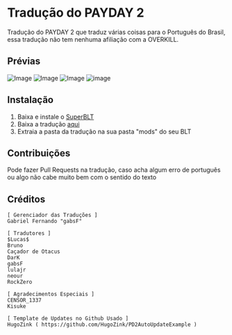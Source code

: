 # Tradução do PAYDAY 2
Tradução do PAYDAY 2 que traduz várias coisas para o Português do Brasil, essa tradução não tem nenhuma afiliação com a OVERKILL.

## Prévias
![Image](https://i.imgur.com/9ghp3Ha.png)
![Image](https://i.imgur.com/YgcBmne.png)
![Image](https://i.imgur.com/YgaFvji.png)
![image](https://i.imgur.com/IOqE2Qs.png)

## Instalação
1. Baixa e instale o [SuperBLT](https://superblt.znix.xyz/)
2. Baixa a tradução [aqui](https://modworkshop.net/mod/24352)
3. Extraia a pasta da tradução na sua pasta "mods" do seu BLT

## Contribuições
Pode fazer Pull Requests na tradução, caso acha algum erro de português ou algo não cabe muito bem com o sentido do texto

## Créditos
```
[ Gerenciador das Traduções ]
Gabriel Fernando "gabsF"

[ Tradutores ]
$Lucas$
Bruno
Caçador de Otacus
DarK
gabsF
lulajr
neour
RockZero

[ Agradecimentos Especiais ]
CENSOR_1337
Kisuke

[ Template de Updates no Github Usado ]
HugoZink ( https://github.com/HugoZink/PD2AutoUpdateExample )
```
